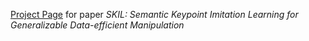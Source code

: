 [Project Page](https://skil-robotics.github.io/skil-robotics/) for paper *SKIL: Semantic Keypoint Imitation Learning for Generalizable Data-efficient Manipulation*
